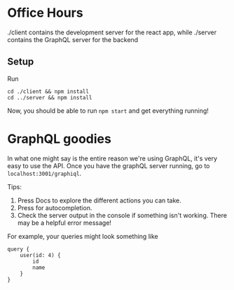 # Office Hours
./client contains the development server for the react app, while ./server contains the GraphQL server for the backend

## Setup
Run
```
cd ./client && npm install
cd ../server && npm install
```

Now, you should be able to run `npm start` and get everything running!

# GraphQL goodies
In what one might say is the entire reason we're using GraphQL, it's very easy to use the API. Once you have the graphQL server running, go to `localhost:3001/graphiql`.

Tips:
1. Press Docs to explore the different actions you can take.
2. Press <Ctrl-Space> for autocompletion.
3. Check the server output in the console if something isn't working. There may be a helpful error message!

For example, your queries might look something like
```
query {
    user(id: 4) {
        id
        name
    }
}
```
